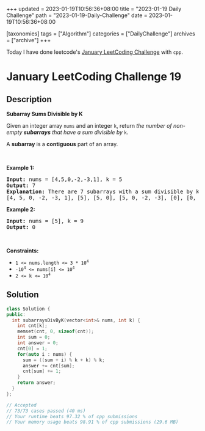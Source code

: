 +++
updated = 2023-01-19T10:56:36+08:00
title = "2023-01-19 Daily Challenge"
path = "2023-01-19-Daily-Challenge"
date = 2023-01-19T10:56:36+08:00

[taxonomies]
tags = ["Algorithm"]
categories = ["DailyChallenge"]
archives = ["archive"]
+++

Today I have done leetcode's [January LeetCoding Challenge](https://leetcode.com/problems/subarray-sums-divisible-by-k/) with `cpp`.

<!-- more -->

# January LeetCoding Challenge 19

## Description

**Subarray Sums Divisible by K**

<p>Given an integer array <code>nums</code> and an integer <code>k</code>, return <em>the number of non-empty <strong>subarrays</strong> that have a sum divisible by </em><code>k</code>.</p>

<p>A <strong>subarray</strong> is a <strong>contiguous</strong> part of an array.</p>

<p>&nbsp;</p>
<p><strong class="example">Example 1:</strong></p>

<pre>
<strong>Input:</strong> nums = [4,5,0,-2,-3,1], k = 5
<strong>Output:</strong> 7
<strong>Explanation:</strong> There are 7 subarrays with a sum divisible by k = 5:
[4, 5, 0, -2, -3, 1], [5], [5, 0], [5, 0, -2, -3], [0], [0, -2, -3], [-2, -3]
</pre>

<p><strong class="example">Example 2:</strong></p>

<pre>
<strong>Input:</strong> nums = [5], k = 9
<strong>Output:</strong> 0
</pre>

<p>&nbsp;</p>
<p><strong>Constraints:</strong></p>

<ul>
	<li><code>1 &lt;= nums.length &lt;= 3 * 10<sup>4</sup></code></li>
	<li><code>-10<sup>4</sup> &lt;= nums[i] &lt;= 10<sup>4</sup></code></li>
	<li><code>2 &lt;= k &lt;= 10<sup>4</sup></code></li>
</ul>


## Solution

``` cpp
class Solution {
public:
  int subarraysDivByK(vector<int>& nums, int k) {
    int cnt[k];
    memset(cnt, 0, sizeof(cnt));
    int sum = 0;
    int answer = 0;
    cnt[0] = 1;
    for(auto i : nums) {
      sum = ((sum + i) % k + k) % k;
      answer += cnt[sum];
      cnt[sum] += 1;
    }
    return answer;
  }
};

// Accepted
// 73/73 cases passed (40 ms)
// Your runtime beats 97.32 % of cpp submissions
// Your memory usage beats 98.91 % of cpp submissions (29.6 MB)
```
